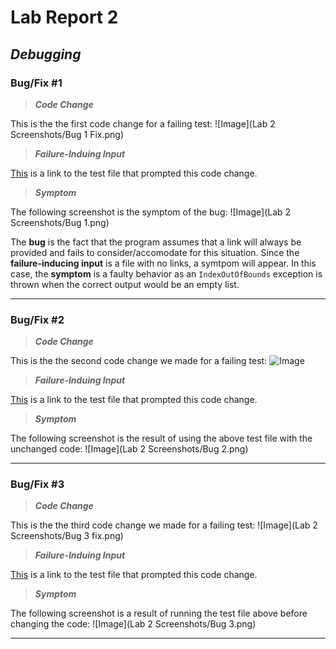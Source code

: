 # Lab Report 2
## *Debugging*
### Bug/Fix #1

> ***Code Change***

This is the the first code change for a failing test:
![Image](Lab 2 Screenshots/Bug 1 Fix.png)

> ***Failure-Induing Input***

[This](https://github.com/amtjitro/markdown-parse/blob/main/test-file2.md) is a link to the test file that prompted this code change.

> ***Symptom***

The following screenshot is the symptom of the bug:
![Image](Lab 2 Screenshots/Bug 1.png)

The **bug** is the fact that the program assumes that a link will always be provided and fails to consider/accomodate for this situation. Since the **failure-inducing input** is a file with no links, a symtpom will appear. In this case, the **symptom** is a faulty behavior as an `IndexOutOfBounds` exception is thrown when the correct output would be an empty list.

---
### Bug/Fix #2

> ***Code Change***

This is the the second code change we made for a failing test:
![Image]()

> ***Failure-Induing Input***

[This]() is a link to the test file that prompted this code change.

> ***Symptom***

The following screenshot is the result of using the above test file with the unchanged code:
![Image](Lab 2 Screenshots/Bug 2.png)

---

### Bug/Fix #3

> ***Code Change***

This is the the third code change we made for a failing test:
![Image](Lab 2 Screenshots/Bug 3 fix.png)

> ***Failure-Induing Input***

[This](https://github.com/amtjitro/markdown-parse/blob/main/test-file4.md?plain=1) is a link to the test file that prompted this code change.

> ***Symptom***

The following screenshot is a result of running the test file above before changing the code:
![Image](Lab 2 Screenshots/Bug 3.png)

---